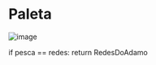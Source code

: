 # Paleta

![image](https://github.com/horodeski/RedesDoAdamo/assets/99155494/b0c06686-4722-417a-87f2-2eb0ec3aabf3)


if pesca == redes: return RedesDoAdamo
